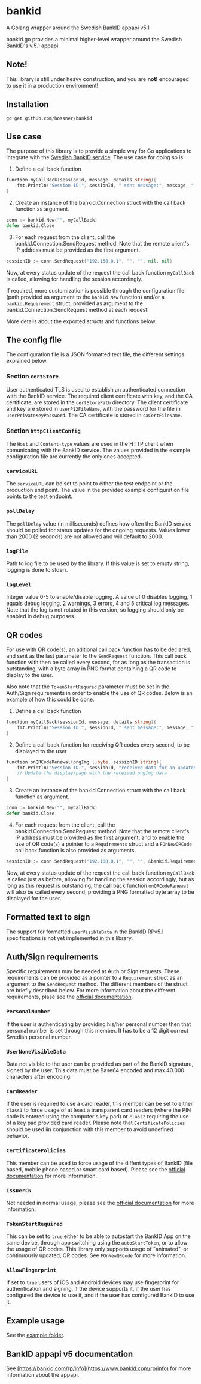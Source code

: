 # bankid
A Golang wrapper around the Swedish BankID appapi v5.1

bankid.go provides a minimal higher-level wrapper around the Swedish BankID's v.5.1 appapi.

## Note!
This library is still under heavy construction, and you are **not!** encouraged to use it in a production environment!

## Installation
```shell
go get github.com/hossner/bankid
```

## Use case
The purpose of this library is to provide a simple way for Go applications to integrate with the [Swedish BankID service](https://www.bankid.com). The use case for doing so is:
1. Define a call back function

```go
function myCallBack(sessionId, message, details string){
    fmt.Println("Session ID:", sessionId, " sent message:", message, " with the details:", details)
}
```
2. Create an instance of the bankid.Connection struct with the call back function as argument.
```go
conn := bankid.New("", myCallBack)
defer bankid.Close
```
3. For each request from the client, call the bankid.Connection.SendRequest method. Note that the remote client's IP address must be provided as the first argument.
```go
sessionID := conn.SendRequest("192.168.0.1", "", "", nil, nil)
```

Now, at every status update of the request the call back function ```myCallBack``` is called, allowing for handling the session accordingly.

If required, more customization is possible through the configuration file (path provided as argument to the ```bankid.New``` function) and/or a ```bankid.Requirement``` struct, provided as argument to the bankid.Connection.SendRequest method at each request.

More details about the exported structs and functions below.


## The config file
The configuration file is a JSON formatted text file, the different settings explained below.

### Section ```certStore```
User authenticated TLS is used to establish an authenticated connection with the BankID service. The required client certificate with key, and the CA certificate, are stored in the ```certStorePath``` directory. The client certificate and key are stored in ```userP12FileName```, with the password for the file in ```userPrivateKeyPassword```. The CA certificate is stored in ```caCertFileName```.

### Section ```httpClientConfig```
The ```Host``` and ```Content-type``` values are used in the HTTP client when comunicating with the BankID service. The values provided in the example configuration file are currently the only ones accepted.

### ```serviceURL```
The ```serviceURL``` can be set to point to either the test endpoint or the production end point. The value in the provided example configuration file points to the test endpoint.

### ```pollDelay```
The ```pollDelay``` value (in milliseconds) defines how often the BankID service should be polled for status updates for the ongoing requests. Values lower than 2000 (2 seconds) are not allowed and will default to 2000.

### ```logFile```
Path to log file to be used by the library. If this value is set to empty string, logging is done to stderr.

### ```logLevel```
Integer value 0-5 to enable/disable logging. A value of 0 disables logging, 1 equals debug logging, 2 warnings, 3 errors, 4 and 5 critical log messages. Note that the log is not rotated in this version, so logging should only be enabled in debug purposes.

## QR codes
For use with QR code(s), an aditional call back function has to be declared, and sent as the last parameter to the ```SendRequest``` function. This call back function with then be called every second, for as long as the transaction is outstanding, with a byte array in PNG format containing a QR code to display to the user.

Also note that the ```TokenStartRequred``` parameter must be set in the Auth/Sign requirements in order to enable the use of QR codes. Below is an example of how this could be done.

1. Define a call back function

```go
function myCallBack(sessionId, message, details string){
    fmt.Println("Session ID:", sessionId, " sent message:", message, " with the details:", details)
}
```
2. Define a call back function for receiving QR codes every second, to be displayed to the user
```go
function onQRCodeRenewal(pngImg []byte, sessionID string){
    fmt.Println("Session ID:", sessionId, "received data for an updated QR code")
    // Update the display/page with the received pngImg data
}
```
3. Create an instance of the bankid.Connection struct with the call back function as argument.
```go
conn := bankid.New("", myCallBack)
defer bankid.Close
```
4. For each request from the client, call the bankid.Connection.SendRequest method. Note that the remote client's IP address must be provided as the first argument, and to enable the use of QR code(s) a pointer to a ```Requirements``` struct and a ```FOnNewQRCode``` call back function is also provided as arguments.
```go
sessionID := conn.SendRequest("192.168.0.1", "", "", &bankid.Requirements{TokenStartReqired: true}, onQRCodeRenewal)
```

Now, at every status update of the request the call back function ```myCallBack``` is called just as before, allowing for handling the session accordingly, but as long as this request is outstanding, the call back function ```onQRCodeRenewal``` will also be called every second, providing a PNG formatted byte array to be displayed for the user.

## Formatted text to sign
The support for formatted ```userVisibleData``` in the BankID RPv5.1 specifications is not yet implemented in this library.

## Auth/Sign requirements
Specific requirements may be needed at Auth or Sign requests. These requirements can be provided as a pointer to a ```Requirement``` struct as an argument to the ```SendRequest``` method. The different members of the struct are briefly described below. For more information about the different requirements, plase see the [official documentation](https://www.bankid.com/rp/info).

### ```PersonalNumber```
If the user is authenticating by providing his/her personal number then that personal number is set through this member. It has to be a 12 digit correct Swedish personal number.

### ```UserNoneVisibleData```
Data not visible to the user can be provided as part of the BankID signature, signed by the user. This data must be Base64 encoded and max 40.000 characters after encoding.

### ```CardReader```
If the user is required to use a card reader, this member can be set to either ```class1``` to force usage of at least a transparent card readers (where the PIN code is entered using the computer's key pad) or ```class2``` requiring the use of a key pad provided card reader. Please note that ```CertificatePolicies``` should be used iin conjunction with this member to avoid undefined behavior.

### ```CertificatePolicies```
This member can be used to force usage of the diffent types of BankID (file based, mobile phone based or smart card based). Please see the [official documentation](https://www.bankid.com/rp/info) for more information.

### ```IssuerCN```
Not needed in normal usage, please see the [official documentation](https://www.bankid.com/rp/info) for more information.

### ```TokenStartRequired```
This can be set to ```true``` either to be able to autostart the BankID App on the same device, through app switching using the ```autoStartToken```, or to allow the usage of QR codes. This library only supports usage of "animated", or continuously updated, QR codes. See ```FOnNewQRCode``` for more information.

### ```AllowFingerprint```
If set to ```true``` users of iOS and Android devices may use fingerprint for authentication and signing, if the device supports it, if the user has configured the device to use it, and if the user has configured BankID to use it.

## Example usage
See the [example folder](https://github.com/hossner/bankid/tree/master/example).


## BankID appapi v5 documentation
See [https://bankid.com/rp/info](https://www.bankid.com/rp/info) for more information about the appapi.

